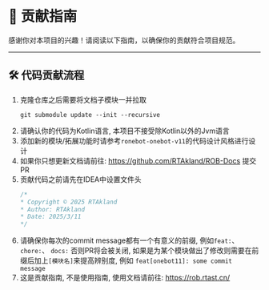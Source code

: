 # 🎯 贡献指南

感谢你对本项目的兴趣！请阅读以下指南，以确保你的贡献符合项目规范。

---

## 🛠️ 代码贡献流程

1. 克隆仓库之后需要将文档子模块一并拉取
   ```shell
   git submodule update --init --recursive
   ```
2. 请确认你的代码为Kotlin语言, 本项目不接受除Kotlin以外的Jvm语言
3. 添加新的模块/拓展功能时请参考`ronebot-onebot-v11`的代码设计风格进行设计
4. 如果你只想更新文档请前往: https://github.com/RTAkland/ROB-Docs 提交PR
5. 贡献代码之前请先在IDEA中设置文件头
   ```kotlin
   /*
   * Copyright © 2025 RTAkland
   * Author: RTAkland
   * Date: 2025/3/11
   */
   ```
6. 请确保你每次的commit message都有一个有意义的前缀, 例如`feat:`、 `chore:`、 `docs:` 否则PR将会被关闭,
   如果是为某个模块做出了修改则需要在前缀后加上`[模块名]`来提高辨别度, 例如 `feat[onebot11]: some commit message`
7. 这是贡献指南, 不是使用指南, 使用文档请前往: https://rob.rtast.cn/